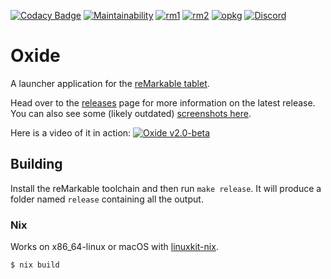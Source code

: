 [![Codacy Badge](https://api.codacy.com/project/badge/Grade/e22602d27686420e9a71e67cf8d049fd)](https://app.codacy.com/manual/Eeems/oxide?utm_source=github.com&utm_medium=referral&utm_content=Eeems/oxide&utm_campaign=Badge_Grade_Settings)
[![Maintainability](https://api.codeclimate.com/v1/badges/db8574df9b0b8a1100bc/maintainability)](https://codeclimate.com/github/Eeems/oxide/maintainability)
[![rm1](https://img.shields.io/badge/rM1-supported-green)](https://remarkable.com/store/remarkable)
[![rm2](https://img.shields.io/badge/rM2-supported-green)](https://remarkable.com/store/remarkable-2)
[![opkg](https://img.shields.io/badge/OPKG-oxide-blue)](https://github.com/matteodelabre/toltec)
[![Discord](https://img.shields.io/discord/385916768696139794.svg?label=reMarkable&logo=discord&logoColor=ffffff&color=7389D8&labelColor=6A7EC2)](https://discord.gg/ATqQGfu)

# Oxide
A launcher application for the [reMarkable tablet](https://remarkable.com/).

Head over to the [releases](https://github.com/Eeems/oxide/releases) page for more information on the latest release. You can also see some (likely outdated) [screenshots here](https://github.com/Eeems/oxide/wiki/Screenshots).

Here is a video of it in action: 
[![Oxide v2.0-beta](https://i.imgur.com/1Q9A4NF.png)](https://youtu.be/rIRKgqy21L0 "Oxide v2.0-beta")

## Building

Install the reMarkable toolchain and then run `make release`. It will produce a folder named `release` containing all the output.

### Nix
Works on x86_64-linux or macOS with
[linuxkit-nix](https://github.com/nix-community/linuxkit-nix).

```ShellSession
$ nix build
```
